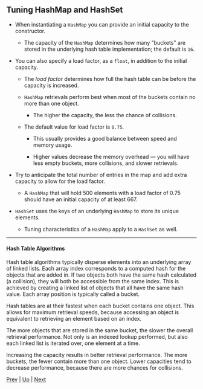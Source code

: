 ## Tuning HashMap and HashSet

* When instantiating a `HashMap` you can provide an initial capacity to the constructor.

  * The capacity of the `HashMap` determines how many "buckets" are stored in the underlying hash table implementation; the default is `16`.

* You can also specify a load factor, as a `float`, in addition to the initial capacity.

  * The *load factor* determines how full the hash table can be before the
capacity is increased.

  * `HashMap` retrievals perform best when most of the buckets contain no more than one object.

    * The higher the capacity, the less the chance of collisions.

  * The default value for load factor is `0.75`.

    * This usually provides a good balance between speed and memory usage.

    * Higher values decrease the memory overhead — you will have less empty buckets, more collisions, and slower retrievals.

* Try to anticipate the total number of entries in the map and add extra capacity to allow for the load factor.

  * A `HashMap` that will hold 500 elements with a load factor of 0.75 should have an initial capacity of at least 667.

* `HashSet` uses the keys of an underlying `HashMap` to store its unique elements.

  * Tuning characteristics of a `HashMap` apply to a `HashSet` as well.

<hr>

#### Hash Table Algorithms
Hash table algorithms typically disperse elements into an underlying array of linked lists. Each array index corresponds to a computed hash for the objects that are added in. If two objects both have the same hash calculated (a collision), they will both be accessible from the same index. This is achieved by creating a linked list of objects that all have the same hash value. Each array position is typically called a bucket.

Hash tables are at their fastest when each bucket contains one object. This allows for maximum retrieval speeds, because accessing an object is equivalent to retrieving an element based on an index.

The more objects that are stored in the same bucket, the slower the overall retrieval performance. Not only is an indexed lookup performed, but also each linked list is iterated over, one element at a time.

Increasing the capacity results in better retrieval performance. The more buckets, the fewer contain more than one object. Lower capacities tend to decrease performance, because there are more chances for collisions.

[Prev](SortingwithComparable.md) | [Up](../README.md) | [Next](Labs.md)

